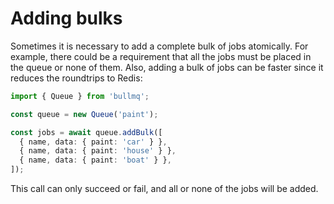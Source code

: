 # Adding bulks

Sometimes it is necessary to add a complete bulk of jobs atomically. For example, there could be a requirement that all the jobs must be placed in the queue or none of them. Also, adding a bulk of jobs can be faster since it reduces the roundtrips to Redis:

```typescript
import { Queue } from 'bullmq';

const queue = new Queue('paint');

const jobs = await queue.addBulk([
  { name, data: { paint: 'car' } },
  { name, data: { paint: 'house' } },
  { name, data: { paint: 'boat' } },
]);
```

This call can only succeed or fail, and all or none of the jobs will be added.
